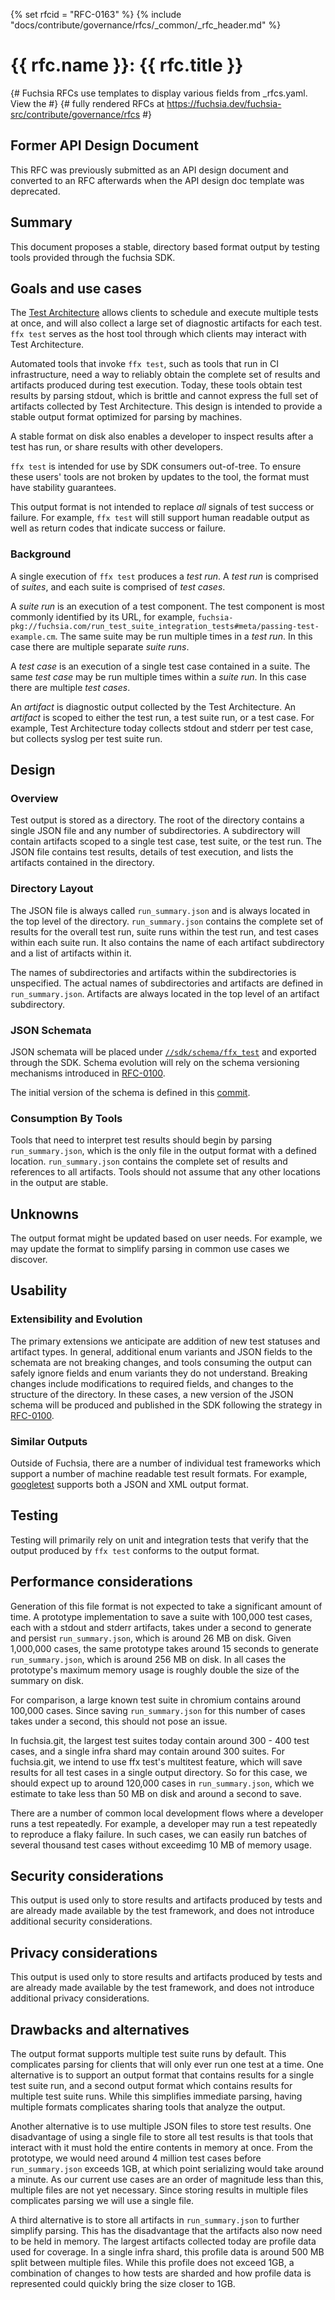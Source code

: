 <!-- mdformat off(templates not supported) -->
{% set rfcid = "RFC-0163" %}
{% include "docs/contribute/governance/rfcs/_common/_rfc_header.md" %}
# {{ rfc.name }}: {{ rfc.title }}
{# Fuchsia RFCs use templates to display various fields from _rfcs.yaml. View the #}
{# fully rendered RFCs at https://fuchsia.dev/fuchsia-src/contribute/governance/rfcs #}
<!-- SET the `rfcid` VAR ABOVE. DO NOT EDIT ANYTHING ELSE ABOVE THIS LINE. -->

<!-- mdformat on -->

<!-- This should begin with an H2 element (for example, ## Summary).-->

## Former API Design Document

This RFC was previously submitted as an API design document and converted to an
RFC afterwards when the API design doc template was deprecated.

## Summary

This document proposes a stable, directory based format output by testing tools
provided through the fuchsia SDK.

## Goals and use cases

The [Test Architecture][test-runner-framework] allows clients to schedule
and execute multiple tests at once, and will also collect a large set of
diagnostic artifacts for each test. `ffx test` serves as the host tool through
which clients may interact with Test Architecture.

Automated tools that invoke `ffx test`, such as tools that run in CI
infrastructure, need a way to reliably obtain the complete set of results and
artifacts produced during test execution. Today, these tools obtain test
results by parsing stdout, which is brittle and cannot express the full set of
artifacts collected by Test Architecture. This design is intended to provide a
stable output format optimized for parsing by machines.

A stable format on disk also enables a developer to inspect results after a
test has run, or share results with other developers.

`ffx test` is intended for use by SDK consumers out-of-tree. To ensure these
users' tools are not broken by updates to the tool, the format must have
stability guarantees.

This output format is not intended to replace _all_ signals of test success
or failure. For example, `ffx test` will still support human readable output as
well as return codes that indicate success or failure.

### Background

A single execution of `ffx test` produces a *test run*. A *test run* is
comprised of *suites*, and each suite is comprised of *test cases*.

A *suite run* is an execution of a test component. The test component is most
commonly identified by its URL, for example,
`fuchsia-pkg://fuchsia.com/run_test_suite_integration_tests#meta/passing-test-example.cm`.
The same suite may be run multiple times in a *test run*. In this case there
are multiple separate *suite runs*.

A *test case* is an execution of a single test case contained in a suite. The
same *test case* may be run multiple times within a *suite run*. In this case
there are multiple *test cases*.

An *artifact* is diagnostic output collected by the Test Architecture. An
*artifact* is scoped to either the test run, a test suite run, or a test case.
For example, Test Architecture today collects stdout and stderr per test case,
but collects syslog per test suite run.

## Design

### Overview

Test output is stored as a directory. The root of the directory contains a
single JSON file and any number of subdirectories. A subdirectory will contain
artifacts scoped to a single test case, test suite, or the test run. The JSON
file contains test results, details of test execution, and lists the
artifacts contained in the directory.

### Directory Layout

The JSON file is always called `run_summary.json` and is always located in the
top level of the directory. `run_summary.json` contains the complete set of
results for the overall test run, suite runs within the test run, and test
cases within each suite run. It also contains the name of each artifact
subdirectory and a list of artifacts within it.

The names of subdirectories and artifacts within the subdirectories is
unspecified. The actual names of subdirectories and artifacts are defined in
`run_summary.json`. Artifacts are always located in the top level of an artifact
subdirectory.

### JSON Schemata

JSON schemata will be placed under [`//sdk/schema/ffx_test`][schema-dir] and
exported through the SDK. Schema evolution will rely on the schema versioning
mechanisms introduced in [RFC-0100][rfc-0100].

The initial version of the schema is defined in this [commit][schema-change].

### Consumption By Tools

Tools that need to interpret test results should begin by parsing
`run_summary.json`, which is the only file in the output format with a defined
location. `run_summary.json` contains the complete set of results and
references to all artifacts. Tools should not assume that any other locations
in the output are stable.

## Unknowns

The output format might be updated based on user needs. For example, we may
update the format to simplify parsing in common use cases we discover.

## Usability

### Extensibility and Evolution

The primary extensions we anticipate are addition of new test statuses and
artifact types. In general, additional enum variants and JSON fields to the
schemata are not breaking changes, and tools consuming the output can safely
ignore fields and enum variants they do not understand.
Breaking changes include modifications to required fields, and changes to the
structure of the directory. In these cases, a new version of the JSON schema
will be produced and published in the SDK following the strategy in
[RFC-0100][rfc-0100].

### Similar Outputs

Outside of Fuchsia, there are a number of individual test frameworks which
support a number of machine readable test result formats. For example,
[googletest][googletest] supports both a JSON and XML output format.

## Testing

Testing will primarily rely on unit and integration tests that verify that the
output produced by `ffx test` conforms to the output format.

## Performance considerations

Generation of this file format is not expected to take a significant amount of
time. A prototype implementation to save a suite with 100,000 test cases, each
with a stdout and stderr artifacts, takes under a second to generate and
persist `run_summary.json`, which is around 26 MB on disk. Given 1,000,000
cases, the same prototype takes around 15 seconds to generate
`run_summary.json`, which is around 256 MB on disk. In all cases the
prototype's maximum memory usage is roughly double the size of the summary on
disk.

For comparison, a large known test suite in chromium contains around 100,000
cases. Since saving `run_summary.json` for this number of cases takes under a
second, this should not pose an issue.

In fuchsia.git, the largest test suites today contain around 300 - 400 test
cases, and a single infra shard may contain around 300 suites. For
fuchsia.git, we intend to use ffx test's multitest feature, which will save
results for all test cases in a single output directory. So for this case, we
should expect up to around 120,000 cases in `run_summary.json`, which we
estimate to take less than 50 MB on disk and around a second to save.

There are a number of common local development flows where a developer runs a
test repeatedly. For example, a developer may run a test repeatedly to
reproduce a flaky failure. In such cases, we can easily run batches of several
thousand test cases without exceedimg 10 MB of memory usage.

## Security considerations

This output is used only to store results and artifacts produced by tests and
are already made available by the test framework, and does not introduce
additional security considerations.

## Privacy considerations

This output is used only to store results and artifacts produced by tests and
are already made available by the test framework, and does not introduce
additional privacy considerations.

## Drawbacks and alternatives

The output format supports multiple test suite runs by default. This complicates
parsing for clients that will only ever run one test at a time. One alternative
is to support an output format that contains results for a single test suite
run, and a second output format which contains results for multiple test suite
runs. While this simplifies immediate parsing, having multiple formats
complicates sharing tools that analyze the output.

Another alternative is to use multiple JSON files to store test results. One
disadvantage of using a single file to store all test results is that tools
that interact with it must hold the entire contents in memory at once. From the
prototype, we would need around 4 million test cases before `run_summary.json`
exceeds 1GB, at which point serializing would take around a minute. As our
current use cases are an order of magnitude less than this, multiple files are
not yet necessary. Since storing results in multiple files complicates parsing
we will use a single file.

A third alternative is to store all artifacts in `run_summary.json` to further
simplify parsing. This has the disadvantage that the artifacts also now need to
be held in memory. The largest artifacts collected today are profile data used
for coverage. In a single infra shard, this profile data is around 500 MB split
between multiple files.  While this profile does not exceed 1GB, a combination
of changes to how tests are sharded and how profile data is represented could
quickly bring the size closer to 1GB.

[googletest]: https://github.com/google/googletest
[rfc-0100]: /docs/contribute/governance/rfcs/0100_product_metadata.md#schema-evolution
[schema-change]: https://fuchsia-review.googlesource.com/c/fuchsia/+/654222
[schema-dir]: /sdk/schema/ffx_test/
[test-runner-framework]: /docs/development/testing/components/test_runner_framework.md
